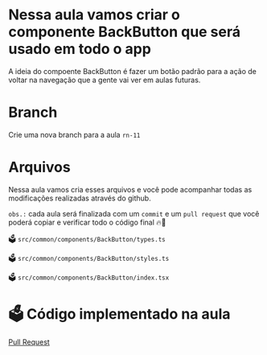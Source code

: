 # Nessa aula vamos criar o componente BackButton que será usado em todo o app

A ideia do compoente BackButton é fazer um botão padrão para a ação de voltar na navegação que a gente vai ver em aulas futuras.

# Branch

Crie uma nova branch para a aula `rn-11`

# Arquivos

Nessa aula vamos cria esses arquivos e você pode acompanhar todas as modificações realizadas através do github.

`obs.:` cada aula será finalizada com um `commit` e um `pull request` que você poderá copiar e verificar todo o código final 🔥🤌


🗳️ `src/common/components/BackButton/types.ts`

🗳️ `src/common/components/BackButton/styles.ts`

🗳️ `src/common/components/BackButton/index.tsx`


# 🗳️ Código implementado na aula

[Pull Request](https://github.com/ismaelsousa/tv-maze-tutorial/pull/8)

